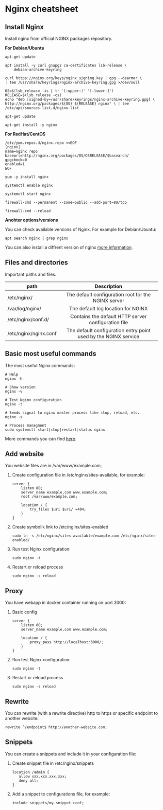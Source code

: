 # Nginx cheatsheet

## Install Nginx
Install nginx from official NGINX packages repository.

**For Debian/Ubuntu**

```
apt-get update

apt install -y curl gnupg2 ca-certificates lsb-release \
    debian-archive-keyring 

curl https://nginx.org/keys/nginx_signing.key | gpg --dearmor \
| tee /usr/share/keyrings/nginx-archive-keyring.gpg >/dev/null

OS=$(lsb_release -is | tr '[:upper:]' '[:lower:]') RELEASE=$(lsb_release -cs)
echo "deb [signed-by=/usr/share/keyrings/nginx-archive-keyring.gpg] \
http://nginx.org/packages/${OS} ${RELEASE} nginx" \ | tee /etc/apt/sources.list.d/nginx.list

apt-get update

apt-get install -y nginx
```

**For RedHat/CentOS**

```
/etc/yum.repos.d/nginx.repo <<EOF
[nginx]
name=nginx repo
baseurl=http://nginx.org/packages/OS/OSRELEASE/$basearch/
gpgcheck=0
enabled=1
EOF

yum -y install nginx

systemctl enable nginx

systemctl start nginx

firewall-cmd --permanent --zone=public --add-port=80/tcp

firewall-cmd --reload
```

**Anohter options/versions**

You can check available versions of Nginx. For example for Debian/Ubuntu:
```
apt search nginx | grep nginx
```
You can also install a diffrent version of nginx [more information](https://wiki.debian.org/Nginx).

## Files and directories
Important paths and files.

| path                  | Description                                                    |
| ----------------------|:--------------------------------------------------------------:|
| /etc/nginx/           | The default configuration root for the NGINX server            |
| /var/log/nginx/       | The default log location for NGINX                             |
| /etc/nginx/conf.d/    | Contains the default HTTP server configuration file            |
| /etc/nginx/nginx.conf | The default configuration entry point used by the NGINX service|

## Basic most useful commands
 The most useful Nginx commands:

```
# Help
nginx -h

# Show version
nginx -v

# Test Nginx configuration
nginx -t

# Sends signal to nginx master process like stop, reload, etc.
nginx -s 

# Process managment
sudo systemctl start|stop|restart|status nginx
```
More commands you can find [here](https://www.nginx.com/resources/wiki/start/topics/tutorials/commandline).

## Add website
You website files are in /var/www/example.com;
1. Create configuration file in /etc/nginx/sites-available, for example:
   ```
   server {
       listen 80;
       server_name example.com www.example.com;
       root /var/www/example.com;
   
       location / {
           try_files $uri $uri/ =404;
       }
   }
   ```
2. Create symbolik link to /etc/nginx/sites-enabled
   ```
   sudo ln -s /etc/nginx/sites-available/example.com /etc/nginx/sites-enabled/
   ```
3. Run test Nginx configuration
   ```
   sudo nginx -t
   ``` 
4. Restart or reload process
   ```
   sudo nginx -s reload
   ```

## Proxy
You have webapp in docker container running on port 3000:
1. Basic config
   ```
   server {
       listen 80;
       server_name example.com www.example.com;
   
       location / {
           proxy_pass http://localhost:3000/;
       }
   }
   ```
2. Run test Nginx configuration
   ```
   sudo nginx -t
   ``` 
3. Restart or reload process
   ```
   sudo nginx -s reload
   ```

## Rewrite
You can rewrite (with a rewrite directive) http to https or specific endpoint to another website:
```
rewrite ^/endpoint$ http://another-website.com;
```

## Snippets
You can create a snippets and include it in your configuration file:
1. Create snippet file in /etc/nginx/snippets
   ```
   location /admin {
      allow xxx.xxx.xxx.xxx;
      deny all;
   }
   ```
3. Add a snippet to configurations file, for example:
   ```
   include snippets/my-snippet.conf;
   ```

